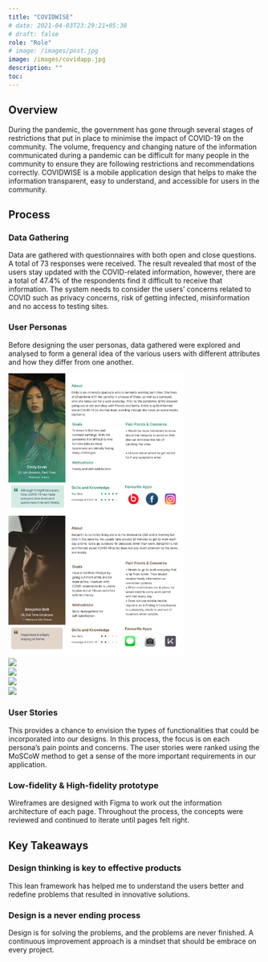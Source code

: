 ```yaml
---
title: "COVIDWISE"
# date: 2021-04-03T23:29:21+05:30
# draft: false
role: "Role"
# image: /images/post.jpg
image: /images/covidapp.jpg
description: ""
toc:
---
```


<!--more-->

## Overview

During the pandemic, the government has gone through several stages of restrictions that put in place to minimise the impact of COVID-19 on the community. The volume, frequency and changing nature of the information communicated during a pandemic can be difficult for many people in the community to ensure they are following restrictions and recommendations correctly. COVIDWISE is a mobile application design that helps to make the information transparent, easy to understand, and accessible for users in the community.

## Process

### Data Gathering

Data are gathered with questionnaires with both open and close questions. A total of 73 responses were received. The result revealed that most of the users stay updated with the COVID-related information, however, there are a total of 47.4% of the respondents find it difficult to receive that information. The system needs to consider the users’ concerns related to COVID such as privacy concerns, risk of getting infected, misinformation and no access to testing sites.

### User Personas

Before designing the user personas, data gathered were explored and analysed to form a general idea of the various users with different attributes and how they differ from one another.

  <div class="card-group p-4">
      <div class="row justify-content-center">
          <div class="col-md-4 p-0 m-0">
              <div class="card p-0 m-0 border-0">
                <img class="w-100" height="280px" src="/images/persona1.png">
              </div>
          </div>
          <div class="col-md-4 p-0 m-0">
              <div class="card p-0 m-0 border-0">
                <img class="w-100" height="280px" src="/images/persona2.png">
              </div>
          </div>
      </div>
      <div class="row justify-content-center">
          <div class="col-md-4 p-0 m-0">
              <div class="card p-0 m-0 border-0">
                <img class="w-100" height="280px" src="/images/persona3.png">
              </div>
          </div>
          <div class="col-md-4 p-0 m-0">
              <div class="card p-0 m-0 border-0">
                <img class="w-100" height="280px" src="/images/persona4.png">
              </div>
          </div>
      </div>
      <div class="row justify-content-center">
          <div class="col-md-4 p-0 m-0">
              <div class="card p-0 m-0 border-0">
                <img class="w-100" height="280px" src="/images/persona5.png">
              </div>
          </div>
          <div class="col-md-4 p-0 m-0">
              <div class="card p-0 m-0 border-0">
                <img class="w-100" height="280px" src="/images/persona6.png">
              </div>
          </div>
      </div>
  </div>

### User Stories

This provides a chance to envision the types of functionalities that could be incorporated into our designs. In this process, the focus is on each persona’s pain points and concerns. The user stories were ranked using the MoSCoW method to get a sense of the more important requirements in our application.

### Low-fidelity & High-fidelity prototype

Wireframes are designed with Figma to work out the information architecture of each page. Throughout the process, the concepts were reviewed and continued to iterate until pages felt right.

<!-------------------------------------------------->

## Key Takeaways

### Design thinking is key to effective products

This lean framework has helped me to understand the users better and redefine problems that resulted in innovative solutions.

### Design is a never ending process

Design is for solving the problems, and the problems are never finished. A continuous improvement approach is a mindset that should be embrace on every project.
